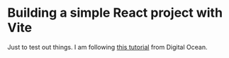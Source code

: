 # Building a simple React project with Vite

Just to test out things. I am following [this tutorial](https://www.digitalocean.com/community/tutorials/how-to-set-up-a-react-project-with-vite) from Digital Ocean.